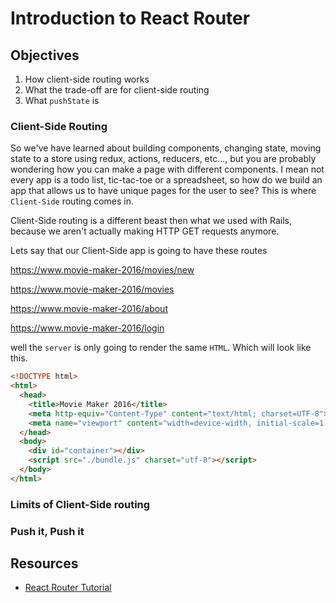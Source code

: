 # Introduction to React Router
## Objectives

1. How client-side routing works
2. What the trade-off are for client-side routing
3. What `pushState` is



### Client-Side Routing

So we've have learned about building components, changing state, moving state to a store using redux, actions, reducers, etc..., but you are probably wondering how you can make a page with different components. I mean not every app is a todo list, tic-tac-toe or a spreadsheet, so how do we build an app that allows us to have unique pages for the user to see? This is where `Client-Side` routing comes in.  

Client-Side routing is a different beast then what we used with Rails, because we aren't actually making HTTP GET requests anymore.

Lets say that our Client-Side app is going to have these routes

https://www.movie-maker-2016/movies/new

https://www.movie-maker-2016/movies

https://www.movie-maker-2016/about

https://www.movie-maker-2016/login

well the `server` is only going to render the same `HTML`. Which will look like this.

```html
<!DOCTYPE html>
<html>
  <head>
    <title>Movie Maker 2016</title>
    <meta http-equiv="Content-Type" content="text/html; charset=UTF-8">
    <meta name="viewport" content="width=device-width, initial-scale=1.0">
  </head>
  <body>
    <div id="container"></div>
    <script src="./bundle.js" charset="utf-8"></script>
  </body>
</html>
```


### Limits of Client-Side routing

### Push it, Push it

## Resources

* [React Router Tutorial](https://github.com/reactjs/react-router-tutorial/tree/master/lessons/01-setting-up)
